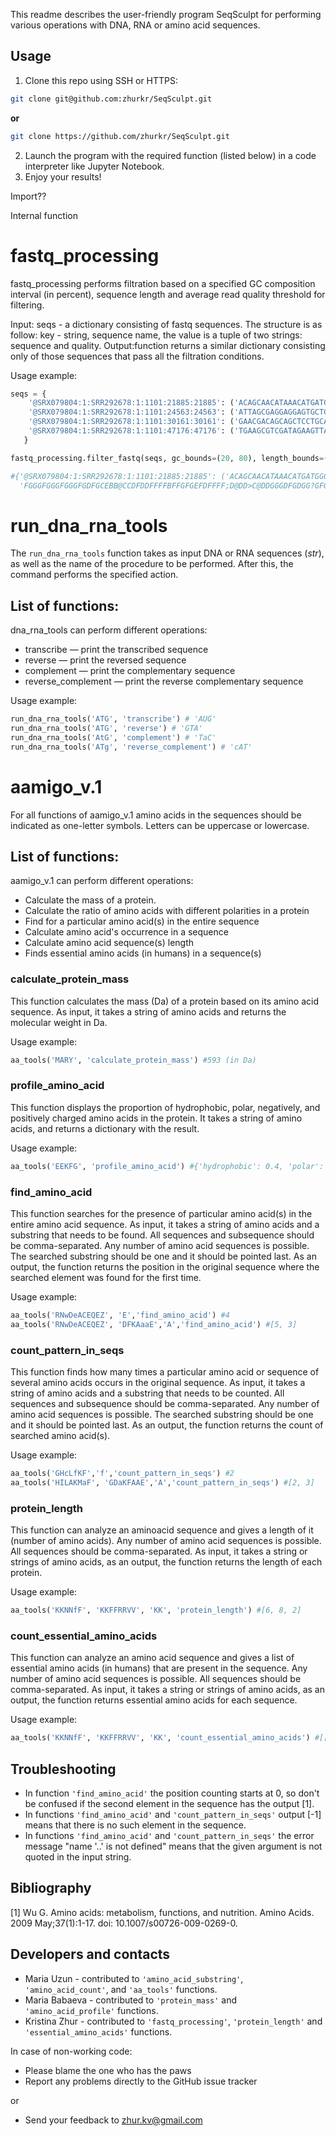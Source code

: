 This readme describes the user-friendly program SeqSculpt for performing various operations with DNA, RNA or amino acid sequences.


## Usage
1. Clone this repo using SSH or HTTPS:
```bash
git clone git@github.com:zhurkr/SeqSculpt.git
``` 
**or**
```bash
git clone https://github.com/zhurkr/SeqSculpt.git
``` 
2. Launch the program with the required function (listed below) in a code interpreter like Jupyter Notebook.
3. Enjoy your results!


Import??

Internal function

# fastq_processing
fastq_processing performs filtration based on a specified GC composition interval (in percent), 
sequence length and average read quality threshold for filtering.

Input: seqs - a dictionary consisting of fastq sequences. The structure is as follow: key - string, sequence name,
the value is a tuple of two strings: sequence and quality.
Output:function returns a similar dictionary consisting only of those sequences that pass all the filtration conditions.

Usage example:
```python
seqs = {
    '@SRX079804:1:SRR292678:1:1101:21885:21885': ('ACAGCAACATAAACATGATGGGATGGCGTAAGCCCCCGAGATATCAGTTTACCCAGGATAAGAGATTAAATTATGAGCAACATTATTAA', 'FGGGFGGGFGGGFGDFGCEBB@CCDFDDFFFFBFFGFGEFDFFFF;D@DD>C@DDGGGDFGDGG?GFGFEGFGGEF@FDGGGFGFBGGD'),
    '@SRX079804:1:SRR292678:1:1101:24563:24563': ('ATTAGCGAGGAGGAGTGCTGAGAAGATGTCGCCTACGCCGTTGAAATTCCCTTCAATCAGGGGGTACTGGAGGATACGAGTTTGTGTG', 'BFFFFFFFB@B@A<@D>BDDACDDDEBEDEFFFBFFFEFFDFFF=CC@DDFD8FFFFFFF8/+.2,@7<<:?B/:<><-><@.A*C>D'),
    '@SRX079804:1:SRR292678:1:1101:30161:30161': ('GAACGACAGCAGCTCCTGCATAACCGCGTCCTTCTTCTTTAGCGTTGTGCAAAGCATGTTTTGTATTACGGGCATCTCGAGCGAATC', 'DFFFEGDGGGGFGGEDCCDCEFFFFCCCCCB>CEBFGFBGGG?DE=:6@=>A<A>D?D8DCEE:>EEABE5D@5:DDCA;EEE-DCD'),
    '@SRX079804:1:SRR292678:1:1101:47176:47176': ('TGAAGCGTCGATAGAAGTTAGCAAACCCGCGGAACTTCCGTACATCAGACACATTCCGGGGGGTGGGCCAATCCATGATGCCTTTG', 'FF@FFBEEEEFFEFFD@EDEFFB=DFEEFFFE8FFE8EEDBFDFEEBE+E<C<C@FFFFF;;338<??D:@=DD:8DDDD@EE?EB')
   }

fastq_processing.filter_fastq(seqs, gc_bounds=(20, 80), length_bounds=(10, 500), quality_threshold=35)

#{'@SRX079804:1:SRR292678:1:1101:21885:21885': ('ACAGCAACATAAACATGATGGGATGGCGTAAGCCCCCGAGATATCAGTTTACCCAGGATAAGAGATTAAATTATGAGCAACATTATTAA',
  'FGGGFGGGFGGGFGDFGCEBB@CCDFDDFFFFBFFGFGEFDFFFF;D@DD>C@DDGGGDFGDGG?GFGFEGFGGEF@FDGGGFGFBGGD')}
```
# run_dna_rna_tools
The `run_dna_rna_tools` function takes as input DNA or RNA sequences (*str*), as well as the name of the procedure to be performed. After this, the command performs the specified action.

## List of functions:
dna_rna_tools can perform different operations:
* transcribe — print the transcribed sequence
* reverse — print the reversed sequence
* complement — print the complementary sequence
* reverse_complement — print the reverse complementary sequence

Usage example:
```python
run_dna_rna_tools('ATG', 'transcribe') # 'AUG'
run_dna_rna_tools('ATG', 'reverse') # 'GTA'
run_dna_rna_tools('AtG', 'complement') # 'TaC'
run_dna_rna_tools('ATg', 'reverse_complement') # 'cAT'
```

# aamigo_v.1
For all functions of aamigo_v.1 amino acids in the sequences should be indicated as one-letter symbols. Letters can be uppercase or lowercase.

## List of functions:
aamigo_v.1 can perform different operations:
* Calculate the mass of a protein.
* Calculate the ratio of amino acids with different polarities in a protein
* Find for a particular amino acid(s) in the entire sequence
* Calculate amino acid's occurrence in a sequence
* Calculate amino acid sequence(s) length
* Finds essential amino acids (in humans) in a sequence(s)


### calculate_protein_mass
This function calculates the mass (Da) of a protein based on its amino acid sequence. As input, it takes a string of amino acids and returns the molecular weight in Da.

Usage example:
```python
aa_tools('MARY', 'calculate_protein_mass') #593 (in Da)
```
### profile_amino_acid
This function displays the proportion of hydrophobic, polar, negatively, and positively charged amino acids in the protein. It takes a string of amino acids, and returns a dictionary with the result.

Usage example:
```python
aa_tools('EEKFG', 'profile_amino_acid') #{'hydrophobic': 0.4, 'polar': 0.0, '- charged': 0.4, '+ charged': 0.2}
```
### find_amino_acid 
This function searches for the presence of particular amino acid(s) in the entire amino acid sequence. As input, it takes a string of amino acids and a substring that needs to be found. All sequences and subsequence should be comma-separated. Any number of amino acid sequences is possible. The searched substring should be one and it should be pointed last.  As an output, the function returns the position in the original sequence where the searched element was found for the first time.

Usage example:
```python
aa_tools('RNwDeACEQEZ', 'E','find_amino_acid') #4
aa_tools('RNwDeACEQEZ', 'DFKAaaE','A','find_amino_acid') #[5, 3]
```
### count_pattern_in_seqs
This function finds how many times a particular amino acid or sequence of several amino acids occurs in the original sequence. As input, it takes a string of amino acids and a substring that needs to be counted. All sequences and subsequence should be comma-separated. Any number of amino acid sequences is possible. The searched substring should be one and it should be pointed last. As an output, the function returns the count of searched amino acid(s).

Usage example:
```python
aa_tools('GHcLfKF','f','count_pattern_in_seqs') #2
aa_tools('HILAKMaF', 'GDaKFAAE','A','count_pattern_in_seqs') #[2, 3]
```
### protein_length
This function can analyze an aminoacid sequence and gives a length of it (number of amino acids). Any number of amino acid sequences is possible. All sequences should be comma-separated. As input, it takes a string or strings of amino acids, as an output, the function returns the length of each protein.

Usage example:
```python
aa_tools('KKNNfF', 'KKFFRRVV', 'KK', 'protein_length') #[6, 8, 2]
```
### count_essential_amino_acids
This function can analyze an amino acid sequence and gives a list of essential amino acids (in humans) that are present in the sequence.
Any number of amino acid sequences is possible. All sequences should be comma-separated. As input, it takes a string or strings of amino acids, as an output, the function returns essential amino acids for each sequence.

Usage example:
```python
aa_tools('KKNNfF', 'KKFFRRVV', 'KK', 'count_essential_amino_acids') #[['K', 'K', 'f', 'F'], ['K', 'K', 'F', 'F', 'V', 'V'], ['K', 'K']]
```

## Troubleshooting
* In function `'find_amino_acid'` the position counting starts at 0, so don't be confused if the second element in the sequence has the output [1]. 
* In functions `'find_amino_acid'` and `'count_pattern_in_seqs'` output [-1] means that there is no such element in the sequence.
* In functions `'find_amino_acid'` and `'count_pattern_in_seqs'` the error message "name '..' is not defined" means that the given argument is not quoted in the input string.

## Bibliography
[1] Wu G. Amino acids: metabolism, functions, and nutrition. Amino Acids. 2009 May;37(1):1-17. doi: 10.1007/s00726-009-0269-0.

## Developers and contacts
* Maria Uzun - contributed to `'amino_acid_substring'`, `'amino_acid_count'`, and `'aa_tools'` functions.
* Maria Babaeva - contributed to `'protein_mass'` and `'amino_acid_profile'` functions.
* Kristina Zhur - contributed to `'fastq_processing'`, `'protein_length'` and `'essential_amino_acids'` functions.


In case of non-working code:

* Please blame the one who has the paws
* Report any problems directly to the GitHub issue tracker

or

* Send your feedback to zhur.kv@gmail.com
